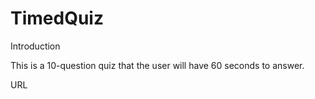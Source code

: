 # TimedQuiz

Introduction

This is a 10-question quiz that the user will have 60 seconds to answer.

URL

